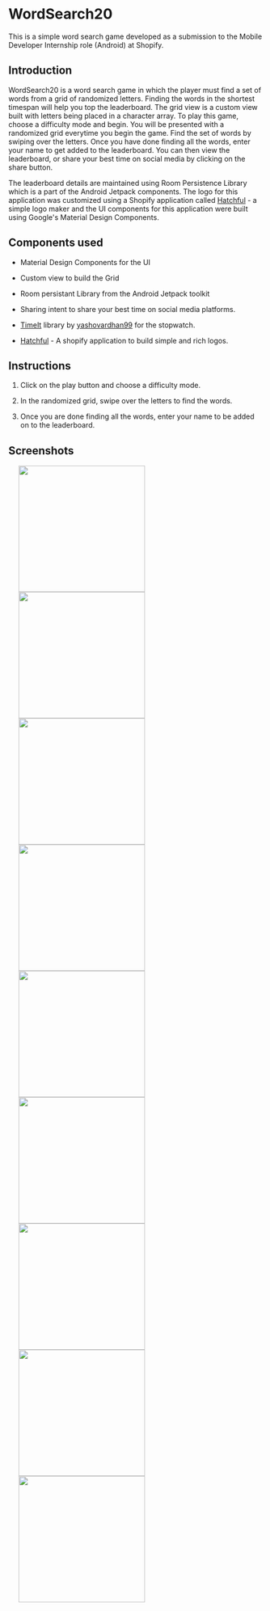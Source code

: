 # WordSearch20
This is a simple word search game developed as a submission to the Mobile Developer Internship role (Android) at Shopify.


## Introduction

WordSearch20 is a word search game in which the player must find a set of words from a grid of randomized letters.
Finding the words in the shortest timespan will help you top the leaderboard. 
The grid view is a custom view built with letters being placed in a character array. To play this game, choose a difficulty mode and begin. You will be presented with a randomized grid everytime you begin the game. 
Find the set of words by swiping over the letters. Once you have done finding all the words, enter your name to get added to the leaderboard.
You can then view the leaderboard, or share your best time on social media by clicking on the share button.

The leaderboard details are maintained using Room Persistence Library which is a part of the Android Jetpack components.
The logo for this application was customized using a Shopify application called [Hatchful](https://hatchful.shopify.com/) - a simple logo maker and the UI components for this application were built using Google's Material Design Components.
                              
## Components used

* Material Design Components for the UI

* Custom view to build the Grid

* Room persistant Library from the Android Jetpack toolkit

* Sharing intent to share your best time on social media platforms.

* [TimeIt](https://github.com/yashovardhan99/TimeIt) library by [yashovardhan99](https://github.com/yashovardhan99/) for the stopwatch.

* [Hatchful](https://hatchful.shopify.com/) - A shopify application to build simple and rich logos.

## Instructions

1. Click on the play button and choose a difficulty mode.

2. In the randomized grid, swipe over the letters to find the words.

3. Once you are done finding all the words, enter your name to be added on to the leaderboard. 

## Screenshots

<img src="https://user-images.githubusercontent.com/10433759/72681200-3e948a80-3ae7-11ea-98ab-eee34fe1c1e5.png" width="250" hspace="20"/><img src="https://user-images.githubusercontent.com/10433759/72681201-3f2d2100-3ae7-11ea-9dc1-c79ff3242b86.png" width="250" hspace="20"/><img src="https://user-images.githubusercontent.com/10433759/72681202-3f2d2100-3ae7-11ea-9fbf-65e0d214a51c.png" width="250" hspace="20"/>
<img src="https://user-images.githubusercontent.com/10433759/72681203-3f2d2100-3ae7-11ea-91ee-9f381b44e15a.png" width="250" hspace="20"/><img src="https://user-images.githubusercontent.com/10433759/72681477-06db1200-3aea-11ea-9725-49a7d89d0f5e.png" width="250" hspace="20"/><img src="https://user-images.githubusercontent.com/10433759/72681205-3fc5b780-3ae7-11ea-8829-72576df65562.png" width="250" hspace="20"/>
<img src="https://user-images.githubusercontent.com/10433759/72681206-3fc5b780-3ae7-11ea-8af0-b853254e9e4a.png" width="250" hspace="20"/><img src="https://user-images.githubusercontent.com/10433759/72681207-405e4e00-3ae7-11ea-98f2-c35ffc7ca537.png" width="250" hspace="20"/><img src="https://user-images.githubusercontent.com/10433759/72681208-405e4e00-3ae7-11ea-943b-3a538e24f54f.png" width="250" hspace="20"/>

